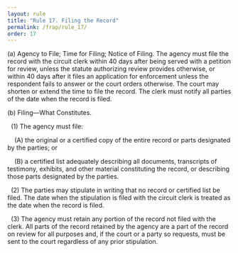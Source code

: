 ```yaml
---
layout: rule
title: "Rule 17. Filing the Record"
permalink: /frap/rule_17/
order: 17
---
```


(a) Agency to File; Time for Filing; Notice of Filing. The agency must file the record with the circuit clerk within 40 days after being served with a petition for review, unless the statute authorizing review provides otherwise, or within 40 days after it files an application for enforcement unless the respondent fails to answer or the court orders otherwise. The court may shorten or extend the time to file the record. The clerk must notify all parties of the date when the record is filed.


(b) Filing—What Constitutes.


&nbsp;&nbsp;(1) The agency must file:


&nbsp;&nbsp;&nbsp;&nbsp;(A) the original or a certified copy of the entire record or parts designated by the parties; or


&nbsp;&nbsp;&nbsp;&nbsp;(B) a certified list adequately describing all documents, transcripts of testimony, exhibits, and other material constituting the record, or describing those parts designated by the parties.


&nbsp;&nbsp;(2) The parties may stipulate in writing that no record or certified list be filed. The date when the stipulation is filed with the circuit clerk is treated as the date when the record is filed.


&nbsp;&nbsp;(3) The agency must retain any portion of the record not filed with the clerk. All parts of the record retained by the agency are a part of the record on review for all purposes and, if the court or a party so requests, must be sent to the court regardless of any prior stipulation.